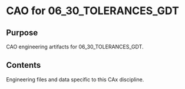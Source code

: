 # CAO for 06_30_TOLERANCES_GDT

## Purpose
CAO engineering artifacts for 06_30_TOLERANCES_GDT.

## Contents
Engineering files and data specific to this CAx discipline.
